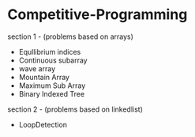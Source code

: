# Competitive-Programming
section 1 - (problems based on arrays)
- Equllibrium indices
- Continuous subarray
- wave array
- Mountain Array
- Maximum Sub Array
- Binary Indexed Tree

section 2 - (problems based on linkedlist)
- LoopDetection
